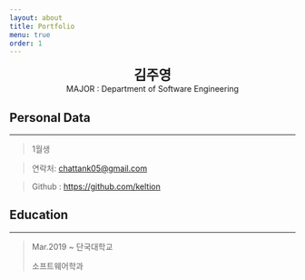 ```yaml
---
layout: about
title: Portfolio
menu: true
order: 1
---
```

<center>
<span style=
"font-size:170%;
font-weight:bold">
김주영
</span>
</center>

<center>MAJOR : Department of Software Engineering</center>

## Personal Data
---
> 1월생 

> 연락처: chattank05@gmail.com

> Github : <a href="https://github.com/keltion">https://github.com/keltion</a>


## Education
---
> Mar.2019 ~ 단국대학교
>
> 소프트웨어학과

